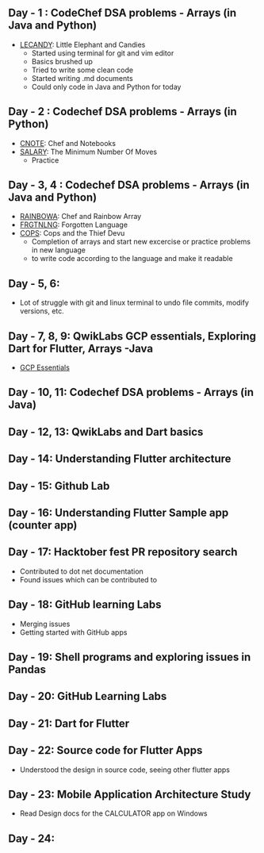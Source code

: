 ## Day - 1 : CodeChef DSA problems - Arrays (in Java and Python)
* [LECANDY](https://www.codechef.com/problems/LECANDY): Little Elephant and Candies
  * Started using terminal for git and vim editor
  * Basics brushed up
  * Tried to write some clean code
  * Started writing .md documents
  * Could only code in Java and Python for today
## Day - 2 : Codechef DSA problems - Arrays (in Python)
* [CNOTE](https://www.codechef.com/problems/CNOTE): Chef and Notebooks
* [SALARY](https://www.codechef.com/problems/SALARY): The Minimum Number Of Moves
  * Practice
## Day - 3, 4 : Codechef DSA problems - Arrays (in Java and Python)
* [RAINBOWA](https://www.codechef.com/problems/RAINBOWA): Chef and Rainbow Array
* [FRGTNLNG](https://www.codechef.com/problems/FRGTNLNG): Forgotten Language
* [COPS](https://www.codechef.com/problems/COPS): Cops and the Thief Devu
  * Completion of arrays and start new excercise or practice problems in new language
  * to write code according to the language and make it readable
## Day - 5, 6:
  * Lot of struggle with git and linux terminal to undo file commits, modify versions, etc.
## Day - 7, 8, 9: QwikLabs GCP essentials, Exploring Dart for Flutter, Arrays -Java
  * [GCP Essentials](https://www.qwiklabs.com/public_profiles/c77fb311-e6c4-4e4f-8715-2d0673370e85)
## Day - 10, 11: Codechef DSA problems - Arrays (in Java)
## Day - 12, 13: QwikLabs and Dart basics
## Day - 14: Understanding Flutter architecture 
## Day - 15: Github Lab
## Day - 16: Understanding Flutter Sample app (counter app)
## Day - 17: Hacktober fest PR repository search
  * Contributed to dot net documentation
  * Found issues which can be contributed to
## Day - 18: GitHub learning Labs
  * Merging issues
  * Getting started with GitHub apps
## Day - 19: Shell programs and exploring issues in Pandas
## Day - 20: GitHub Learning Labs
## Day - 21: Dart for Flutter
## Day - 22: Source code for Flutter Apps
  * Understood the design in source code, seeing other flutter apps
## Day - 23: Mobile Application Architecture Study
  * Read Design docs for the CALCULATOR app on Windows
## Day - 24: 
